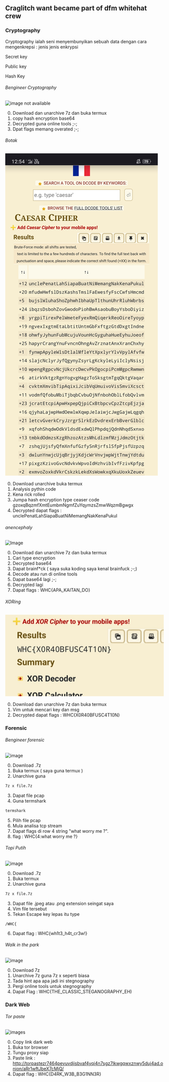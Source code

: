 ## Craglitch want became part of dfm whitehat crew
### Cryptography
Cryptography ialah seni menyembunyikan sebuah
data dengan cara mengenkrepsi : jenis jenis enkrypsi

Secret key

Public key

Hash Key

###### Bengineer Cryptography 
![image not available](sk)

0. Download dan unarchive 7z dan buka termux
1. copy hash encryption base64
2. Decrypted guna online tools ;-;
3. Dpat flags memang overated ;-;



###### Botak
![image](https://github.com/Craglitch/CTF2021_WHITEHAT_CREW/blob/main/Screenshot_2022-01-03-12-54-28-11.jpg)

0. Download unarchive buka termux
1. Analysis pythin code
2. Kena rick rolled
3. Jumpa hash encryption type ceaser code
gzoxqBqzmfXmtEumbmNgmfZuYqymzsZmwWqzmBgwgx
4. Decrypted dapat flags : 
unclePenatLahSiapaBuatNiMemangNakKenaPukul

###### anencephaly
![Image](https://github.com/Craglitch/WHCCTF-POC_Writeup/blob/main/Screenshot_2022-01-03-11-40-27-52.jpg?raw=true)

0. Download dan unarchive 7z dan buka termux
1. Cari type encryption
2. Decrypted base64
3. Dapat brainf*ck ( saya suka koding saya kenal brainfuck ;-;)
4. Decode atau run di online tools
5. Dapat base64 lagi ;-;
6. Decrypted lagi
7. Dapat flags : WHC{APA_KAITAN_DO}

###### XORing
![images](https://github.com/Craglitch/CTF2021_WHITEHAT_CREW/blob/main/IMG_20220103_130837.jpg?raw=true)

0. Download dan unarchive 7z dan buka termux
1. Vim untuk mencari key dan msg
2. Decrypted dapat flags : WHC{X0R40BFUSC4T10N}


### Forensic

###### Bengineer forensic
![image](https://github.com/Craglitch/WHCCTF-POC_Writeup/blob/main/IMG_20220103_105209.jpg?raw=true)

0. Download .7z
1. Buka termux ( saya guna termux )
2. Unarchive guna
```bash
7z x file.7z
```
3. Dapat file pcap
4. Guna termshark
```bash
termshark
```
5. Pilih file pcap
6. Mula analisa tcp stream
7. Dapat flags di row 4 string "what worry me ?".
8. flag : WHC{4:what worry me ?}



###### Topi Putih
![image](https://github.com/Craglitch/WHCCTF-POC_Writeup/blob/main/IMG_20220102_190846.jpg?raw=true)

0. Download .7z
1. Buka termux
2. Unarchive guna
```bash
7z x file.7z
```
3. Dapat file .jpeg atau .png extension seingat saya
4. Vim file tersebut
5. Tekan Escape key lepas itu type
```
/WHC{
```
6. Dapat flag : WHC{wh1t3_h4t_cr3w!}



###### Walk in the park
![image](https://github.com/Craglitch/WHCCTF-POC_Writeup/blob/main/Screenshot_2022-01-03-11-39-04-78.jpg?raw=true)

0. Download 7z
1. Unarchive 7z guna 7z x seperti biasa
2. Tada hint apa apa jadi ini stegnography
3. Pergi online tools untuk stegnography
4. Dapat Flag : WHC{THE_CLASSIC_STEGANOGRAPHY_EH)

### Dark Web
###### Tor paste
![images](https://github.com/Craglitch/WHCCTF-POC_Writeup/blob/main/Screenshot_2022-01-03-12-11-28-42.jpg?raw=true)

0. Copy link dark web
1. Buka tor browser
2. Tungu proxy siap
3. Paste link : http://torpastezr7464pevuvdjisbvaf4yqi4n7sgz7lkwgqwxznwy5duj4ad.onion/aRr1wftJbeX7cMjQ/
4. Dapat flag : WHC{D4RK_W3B_B3G1NN3R}
 







